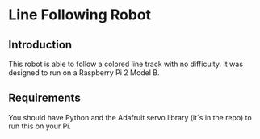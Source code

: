 # Line Following Robot

## Introduction

This robot is able to follow a colored line track with no difficulty. It was designed to run on a Raspberry Pi 2 Model B.

## Requirements

You should have Python and the Adafruit servo library (it´s in the repo) to run this on your Pi.

